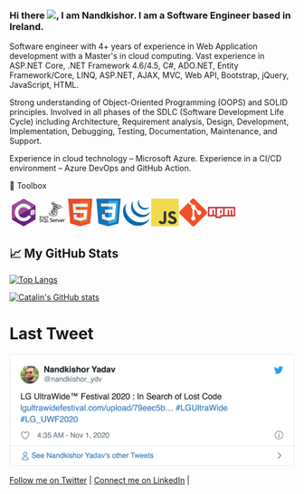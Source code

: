 ### Hi there <img src="https://raw.githubusercontent.com/MartinHeinz/MartinHeinz/master/wave.gif" width="30px">, I am Nandkishor. I am a Software Engineer based in Ireland.

Software engineer with 4+ years of experience in Web Application development with a Master's in cloud computing. Vast experience in ASP.NET Core, .NET Framework 4.6/4.5, C#, ADO.NET, Entity Framework/Core, LINQ, ASP.NET, AJAX, MVC, Web API, Bootstrap, jQuery, JavaScript, HTML.

Strong understanding of Object-Oriented Programming (OOPS) and SOLID principles. Involved in all phases of the SDLC (Software Development Life Cycle) including Architecture, Requirement analysis, Design, Development, Implementation, Debugging, Testing, Documentation, Maintenance, and Support.

Experience in cloud technology – Microsoft Azure. Experience in a CI/CD environment – Azure DevOps and GitHub Action. 

🧰 Toolbox

<img src="https://github.com/devicons/devicon/blob/master/icons/csharp/csharp-original.svg" alt="csharp" width="50" height="50"/><img src="https://github.com/devicons/devicon/blob/master/icons/microsoftsqlserver/microsoftsqlserver-plain-wordmark.svg" alt="microsoftsqlserver" width="50" height="50"/><img src="https://github.com/devicons/devicon/blob/master/icons/html5/html5-original.svg" alt="html5" width="50" height="50"/><img src="https://github.com/devicons/devicon/blob/master/icons/css3/css3-original.svg" alt="css3" width="50" height="50" /><img src="https://github.com/devicons/devicon/blob/master/icons/jquery/jquery-original.svg" alt="jquery" width="50" height="50" /><img src="https://github.com/devicons/devicon/blob/master/icons/javascript/javascript-original.svg" alt="javascript" width="50" height="50" /><img src="https://github.com/devicons/devicon/blob/master/icons/git/git-original.svg" alt="git" width="50" height="50" /><img src="https://github.com/devicons/devicon/blob/master/icons/npm/npm-original-wordmark.svg" alt="npm" width="50" height="50" />

## &#x1f4c8; My GitHub Stats

[![Top Langs](https://github-readme-stats.vercel.app/api/top-langs/?username=nandkishor-yadav&hide=java,html,css&theme=radical)](https://github.com/anuraghazra/github-readme-stats)

[![Catalin's GitHub stats](https://github-readme-stats.vercel.app/api?username=nandkishor-yadav&theme=radical)](https://github.com/anuraghazra/github-readme-stats)

<h1>Last Tweet</h1>
<img src="https://github.com/nandkishor-yadav/nandkishor-yadav/blob/master/tweet.png" width="600">
<p><a href="https://www.twitter.com/nandkishor_ydv">Follow me on Twitter</a> | <a href="https://www.linkedin.com/in/nandkishor-yadav">Connect me on LinkedIn</a> | </p>


